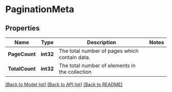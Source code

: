 # PaginationMeta

## Properties

Name | Type | Description | Notes
------------ | ------------- | ------------- | -------------
**PageCount** | **int32** | The total number of pages which contain data. | 
**TotalCount** | **int32** | The total number of elements in the collection | 

[[Back to Model list]](../README.md#documentation-for-models) [[Back to API list]](../README.md#documentation-for-api-endpoints) [[Back to README]](../README.md)



